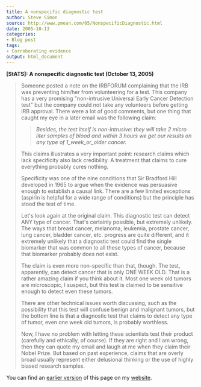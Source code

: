 ```yaml
---
title: A nonspecific diagnostic test
author: Steve Simon
source: http://www.pmean.com/05/NonspecificDiagnostic.html
date: 2005-10-13
categories:
- Blog post
tags:
- Corroborating evidence
output: html_document
---
```

**[StATS]:** **A nonspecific diagnostic test
(October 13, 2005)**

> Someone posted a note on the IRBFORUM complaining that the IRB was
> preventing him/her from volunteering for a test. This company has a
> very promising "non-intrusive Universal Early Cancer Detection test"
> but the company could not take any volunteers before getting IRB
> approval. There were a lot of good comments, but one thing that caught
> my eye in a later email was the following claim:
>
> > *Besides, the test itself is non-intrusive: they will take 2 micro
> > liter samples of blood and within 3 hours we get our results on any
> > type of 1\_week\_or\_older cancer.*
>
> This claims illustrates a very important point: research claims which
> lack specificity also lack credibility. A treatment that claims to
> cure everything probably cures nothing.
>
> Specificity was one of the nine conditions that Sir Bradford Hill
> developed in 1965 to argue when the evidence was persuasive enough to
> establish a causal link. There are a few limited exceptions (aspirin
> is helpful for a wide range of conditions) but the principle has stood
> the test of time.
>
> Let's look again at the original claim. This diagnostic test can
> detect ANY type of cancer. That's certainly possible, but extremely
> unlikely. The ways that breast cancer, melanoma, leukemia, prostate
> cancer, lung cancer, bladder cancer, etc. progress are quite
> different, and it extremely unlikely that a diagnostic test could find
> the single biomarker that was common to all these types of cancer,
> because that biomarker probably does not exist.
>
> The claim is even more non-specific than that, though. The test,
> apparently, can detect cancer that is only ONE WEEK OLD. That is a
> rather amazing claim if you think about it. Most one week old tumors
> are microscopic, I suspect, but this test is claimed to be sensitive
> enough to detect even these tumors.
>
> There are other technical issues worth discussing, such as the
> possibility that this test will confuse benign and malignant tumors,
> but the bottom line is that a diagnostic test that claims to detect
> any type of tumor, even one week old tumors, is probably worthless.
>
> Now, I have no problem with letting these scientists test their
> product (carefully and ethically, of course). If they are right and I
> am wrong, then they can quote my email and laugh at me when they claim
> their Nobel Prize. But based on past experience, claims that are
> overly broad usually represent either delusional thinking or the use
> of highly biased research samples.

You can find an [earlier version][sim1] of this page on my [website][sim2].

[sim1]: http://www.pmean.com/05/NonspecificDiagnostic.html
[sim2]: http://www.pmean.com
